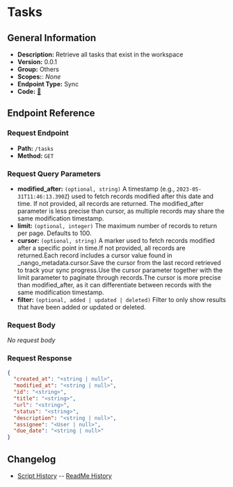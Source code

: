 # Tasks

## General Information

- **Description:** Retrieve all tasks that exist in the workspace
- **Version:** 0.0.1
- **Group:** Others
- **Scopes:**: _None_
- **Endpoint Type:** Sync
- **Code:** [🔗](https://github.com/NangoHQ/integration-templates/tree/main/integrations/asana/syncs/tasks.ts)

## Endpoint Reference

### Request Endpoint

- **Path:** `/tasks`
- **Method:** `GET`

### Request Query Parameters

- **modified_after:** `(optional, string)` A timestamp (e.g., `2023-05-31T11:46:13.390Z`) used to fetch records modified after this date and time. If not provided, all records are returned. The modified_after parameter is less precise than cursor, as multiple records may share the same modification timestamp.
- **limit:** `(optional, integer)` The maximum number of records to return per page. Defaults to 100.
- **cursor:** `(optional, string)` A marker used to fetch records modified after a specific point in time.If not provided, all records are returned.Each record includes a cursor value found in _nango_metadata.cursor.Save the cursor from the last record retrieved to track your sync progress.Use the cursor parameter together with the limit parameter to paginate through records.The cursor is more precise than modified_after, as it can differentiate between records with the same modification timestamp.
- **filter:** `(optional, added | updated | deleted)` Filter to only show results that have been added or updated or deleted.

### Request Body

_No request body_

### Request Response

```json
{
  "created_at": "<string | null>",
  "modified_at": "<string | null>",
  "id": "<string>",
  "title": "<string>",
  "url": "<string>",
  "status": "<string>",
  "description": "<string | null>",
  "assignee": "<User | null>",
  "due_date": "<string | null>"
}
```

## Changelog

- [Script History](https://github.com/NangoHQ/integration-templates/commits/main/integrations/asana/syncs/tasks.ts)
-- [ReadMe History](https://github.com/NangoHQ/integration-templates/commits/main/integrations/asana/syncs/tasks.md)
